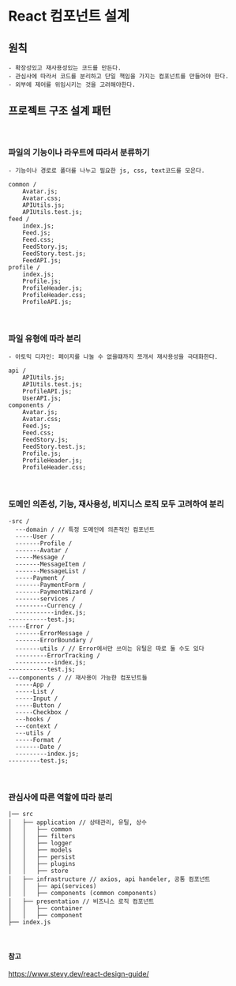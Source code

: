 # React 컴포넌트 설계

## 원칙
    - 확장성있고 재사용성있는 코드를 만든다.
    - 관심사에 따라서 코드를 분리하고 단일 책임을 가지는 컴포넌트를 만들어야 한다.
    - 외부에 제어를 위임시키는 것을 고려해야한다.

## 프로젝트 구조 설계 패턴

<br/>

### 파일의 기능이나 라우트에 따라서 분류하기
    - 기능이나 경로로 폴더를 나누고 필요한 js, css, text코드를 모은다.
```
common /
    Avatar.js;
    Avatar.css;
    APIUtils.js;
    APIUtils.test.js;
feed /
    index.js;
    Feed.js;
    Feed.css;
    FeedStory.js;
    FeedStory.test.js;
    FeedAPI.js;
profile /
    index.js;
    Profile.js;
    ProfileHeader.js;
    ProfileHeader.css;
    ProfileAPI.js;
```

<br/>

### 파일 유형에 따라 분리
    - 아토믹 디자인: 페이지를 나눌 수 없을떄까지 쪼개서 재사용성을 극대화한다.
```
api /
    APIUtils.js;
    APIUtils.test.js;
    ProfileAPI.js;
    UserAPI.js;
components /
    Avatar.js;
    Avatar.css;
    Feed.js;
    Feed.css;
    FeedStory.js;
    FeedStory.test.js;
    Profile.js;
    ProfileHeader.js;
    ProfileHeader.css;
```

<br/>

### 도메인 의존성, 기능, 재사용성, 비지니스 로직 모두 고려하여 분리

```
-src /
  ---domain / // 특정 도메인에 의존적인 컴포넌트
  -----User /
  -------Profile /
  -------Avatar /
  -----Message /
  -------MessageItem /
  -------MessageList /
  -----Payment /
  -------PaymentForm /
  -------PaymentWizard /
  -------services /
  ---------Currency /
  -----------index.js;
-----------test.js;
-----Error /
  -------ErrorMessage /
  -------ErrorBoundary /
  -------utils / // Error에서만 쓰이는 유틸은 따로 둘 수도 있다
  ---------ErrorTracking /
  -----------index.js;
-----------test.js;
---components / // 재사용이 가능한 컴포넌트들
  -----App /
  -----List /
  -----Input /
  -----Button /
  -----Checkbox /
  ---hooks /
  ---context /
  ---utils /
  -----Format /
  -------Date /
  ---------index.js;
---------test.js;
```

<br/>

### 관심사에 따른 역할에 따라 분리

```
|── src
│   ├── application // 상태관리, 유틸, 상수
│   │   ├── common
│   │   ├── filters
│   │   ├── logger
│   │   ├── models
│   │   ├── persist
│   │   ├── plugins
│   │   ├── store
│   ├── infrastructure // axios, api handeler, 공통 컴포넌트
│   │   ├── api(services)
│   │   ├── components (common components)
│   ├── presentation // 비즈니스 로직 컴포넌트
│   │   ├── container
│   │   ├── component
├── index.js
```

<br/>

#### 참고
https://www.stevy.dev/react-design-guide/



